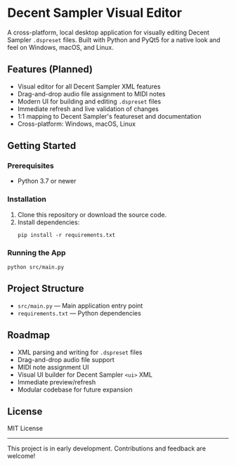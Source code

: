 # Decent Sampler Visual Editor

A cross-platform, local desktop application for visually editing Decent Sampler `.dspreset` files. Built with Python and PyQt5 for a native look and feel on Windows, macOS, and Linux.

## Features (Planned)

- Visual editor for all Decent Sampler XML features
- Drag-and-drop audio file assignment to MIDI notes
- Modern UI for building and editing `.dspreset` files
- Immediate refresh and live validation of changes
- 1:1 mapping to Decent Sampler's featureset and documentation
- Cross-platform: Windows, macOS, Linux

## Getting Started

### Prerequisites

- Python 3.7 or newer

### Installation

1. Clone this repository or download the source code.
2. Install dependencies:
    ```
    pip install -r requirements.txt
    ```

### Running the App

```
python src/main.py
```

## Project Structure

- `src/main.py` — Main application entry point
- `requirements.txt` — Python dependencies

## Roadmap

- XML parsing and writing for `.dspreset` files
- Drag-and-drop audio file support
- MIDI note assignment UI
- Visual UI builder for Decent Sampler `<ui>` XML
- Immediate preview/refresh
- Modular codebase for future expansion

## License

MIT License

---

This project is in early development. Contributions and feedback are welcome!
